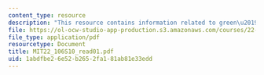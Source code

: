 ```yaml
---
content_type: resource
description: "This resource contains information related to green\u2019s\Pfunction."
file: https://ol-ocw-studio-app-production.s3.amazonaws.com/courses/22-106-neutron-interactions-and-applications-spring-2010/1abdfbe26e52b2652fa181ab81e33edd_MIT22_106S10_read01.pdf
file_type: application/pdf
resourcetype: Document
title: MIT22_106S10_read01.pdf
uid: 1abdfbe2-6e52-b265-2fa1-81ab81e33edd
---
```

